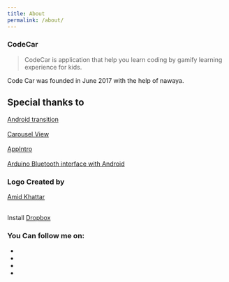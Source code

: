 ```yaml
---
title: About
permalink: /about/
---
```


### CodeCar

>CodeCar is application that help you learn coding by gamify learning experience for kids.

Code Car was founded in June 2017 with the help of nawaya.

## Special thanks to 

<a href="https://github.com/jgabrielfreitas/android-carousel"><span class="fa fa-github"></span> Android transition </a>
<br><br>
<a href="https://github.com/sayyam/carouselview"><span class="fa fa-github"></span> Carousel View</a>
<br><br>
<a href="https://github.com/apl-devs/AppIntro"><span class="fa fa-github"></span> AppIntro </a>
<br><br>
<a href="https://http://mcuhq.com/27/simple-android-bluetooth-application-with-arduino-example">Arduino Bluetooth interface with Android </a>

### Logo Created by

[Amid Khattar](https://www.instagram.com/amidkh/?hl=en)
<br>
<br>

Install <a href="https://db.tt/nEXNAHdF" role="button"><span class="fa fa-dropbox"></span> Dropbox</a>


### You Can follow me on:

<ul class="list-inline">
    <li>
        <a target="_blank" class="btn btn-custom social-button" role="button" href="https://www.facebook.com/daniel.aoude">
            <span class="fa fa-facebook fa-2x" aria-hidden="true"></span>
        </a>
    </li>
    <li>
        <a target="_blank" class="btn btn-custom social-button" role="button" href="https://www.linkedin.com/in/daniel-awde-88250362">
            <span class="fa fa-linkedin fa-2x" aria-hidden="true"></span>
        </a>
    </li>
    <li>
        <a target="_blank" class="btn btn-custom social-button" role="button" href="https://github.com/danielawde9">
            <span class="fa fa-github fa-2x" aria-hidden="true"></span>
        </a>
    </li>
    <li>
        <a target="_blank" class="btn btn-custom social-button" role="button" href="https://twitter.com/DanielAwde?lang=en">
            <span class="fa fa-twitter fa-2x" aria-hidden="true"></span>
        </a>
    </li>
</ul>